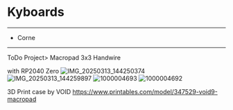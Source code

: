 # Kyboards
----------------------------------------------------------
- Corne
  


--------------------------------
ToDo Project> Macropad 3x3 Handwire

with RP2040 Zero
![IMG_20250313_144250374](https://github.com/user-attachments/assets/ff2d0c8e-9d17-4e18-b739-ea4b4fe8e985)
![IMG_20250313_144259897](https://github.com/user-attachments/assets/c3bd874f-e5cb-45c2-b3e7-0446d8c31e8c)
![1000004693](https://github.com/user-attachments/assets/0897bf8c-f920-4b50-9a67-7ac5fa111cd2)
![1000004692](https://github.com/user-attachments/assets/a7425337-f2b4-47ea-812e-445c9285351a)

3D Print case by VOID
https://www.printables.com/model/347529-void9-macropad
